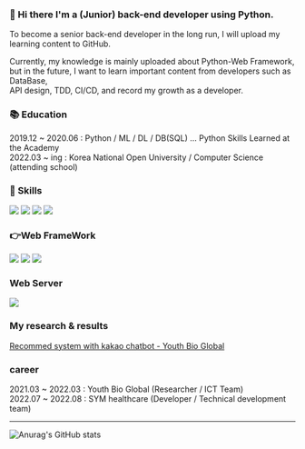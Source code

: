 ### 👋 Hi there  I'm a (Junior) back-end developer using Python.
To become a senior back-end developer in the long run, I will upload my learning content to GitHub.</br>

Currently, my knowledge is mainly uploaded about Python-Web Framework,</br>
but in the future, I want to learn important content from developers such as DataBase, </br>
API design, TDD, CI/CD, and record my growth as a developer.


<h3>📚 Education </h3>
2019.12 ~ 2020.06 : Python / ML / DL / DB(SQL) ... Python Skills Learned at the Academy </br>
2022.03 ~   ing   : Korea National Open University / Computer Science (attending school)


<h3>🌱 Skills </h3>
<p>
<img src="https://img.shields.io/badge/Python-FFD43B?style=for-the-badge&logo=python&logoColor=blue"/>
<img src="https://img.shields.io/badge/MySQL-005C84?style=for-the-badge&logo=mysql&logoColor=white"/>  
<img src="https://img.shields.io/badge/scikit--learn-%23F7931E.svg?style=for-the-badge&logo=scikit-learn&logoColor=white"/>  
<img src="https://img.shields.io/badge/Pandas-2C2D72?style=for-the-badge&logo=pandas&logoColor=white"/>
</p>

<h3>👉Web FrameWork </h3>
<p>
<img src="https://img.shields.io/badge/fastapi-109989?style=for-the-badge&logo=FASTAPI&logoColor=white"/>
<img src="https://img.shields.io/badge/Django-092E20?style=for-the-badge&logo=django&logoColor=green"/>
<img src="https://img.shields.io/badge/Flask-000000?style=for-the-badge&logo=flask&logoColor=white"/>
</p>

<h3>Web Server</h3>
<img src="https://img.shields.io/badge/Nginx-009639?style=for-the-badge&logo=nginx&logoColor=white"/>



<h3> My research & results</h3>

<a href="https://koreascience.kr/article/JAKO202122450530319.pdf">Recommed system with kakao chatbot - Youth Bio Global </a>



<h3> career </h3>
2021.03 ~ 2022.03 : Youth Bio Global (Researcher / ICT Team)</br>
2022.07 ~ 2022.08 : SYM healthcare   (Developer / Technical development team)


<!--
**bobyeong2/bobyeong2** is a ✨ _special_ ✨ repository because its `README.md` (this file) appears on your GitHub profile.

Here are some ideas to get you started:

- 🔭 I’m currently working on ...
- 🌱 I’m currently learning ...
- 👯 I’m looking to collaborate on ...
- 🤔 I’m looking for help with ...
- 💬 Ask me about ...
- 📫 How to reach me: ...
- 😄 Pronouns: ...
- ⚡ Fun fact: ...
-->



<hr>

![Anurag's GitHub stats](https://github-readme-stats.vercel.app/api?username=bobyeong2&show_icons=true&theme=default)
